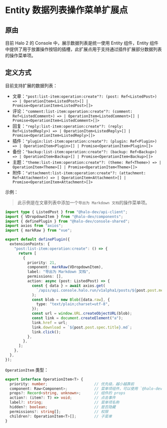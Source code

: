 # Entity 数据列表操作菜单扩展点

## 原由

目前 Halo 2 的 Console 中，展示数据列表是统一使用 Entity 组件，Entity 组件中提供了用于放置操作按钮的插槽，此扩展点用于支持通过插件扩展部分数据列表的操作菜单项。

## 定义方式

目前支持扩展的数据列表：

- 文章：`"post:list-item:operation:create"?: (post: Ref<ListedPost>) => | OperationItem<ListedPost>[] | Promise<OperationItem<ListedPost>[]>`
- 评论：`"comment:list-item:operation:create"?: (comment: Ref<ListedComment>) => | OperationItem<ListedComment>[] | Promise<OperationItem<ListedComment>[]>`
- 回复：`"reply:list-item:operation:create"?: (reply: Ref<ListedReply>) => | OperationItem<ListedReply>[] | Promise<OperationItem<ListedReply>[]>`
- 插件：`"plugin:list-item:operation:create"?: (plugin: Ref<Plugin>) => | OperationItem<Plugin>[] | Promise<OperationItem<Plugin>[]>`
- 备份：`"backup:list-item:operation:create"?: (backup: Ref<Backup>) => | OperationItem<Backup>[] | Promise<OperationItem<Backup>[]>`
- 主题：`"theme:list-item:operation:create"?: (theme: Ref<Theme>) => | OperationItem<Theme>[] | Promise<OperationItem<Theme>[]>`
- 附件：`"attachment:list-item:operation:create"?: (attachment: Ref<Attachment>) => | OperationItem<Attachment>[] | Promise<OperationItem<Attachment>[]>`

示例：

> 此示例是在文章列表中添加一个`导出为 Markdown 文档`的操作菜单项。

```ts
import type { ListedPost } from "@halo-dev/api-client";
import { VDropdownItem } from "@halo-dev/components";
import { definePlugin } from "@halo-dev/console-shared";
import axios from "axios";
import { markRaw } from "vue";

export default definePlugin({
  extensionPoints: {
    "post:list-item:operation:create": () => {
      return [
        {
          priority: 21,
          component: markRaw(VDropdownItem),
          label: "导出为 Markdown 文档",
          permissions: [],
          action: async (post: ListedPost) => {
            const { data } = await axios.get(
              `/apis/api.console.halo.run/v1alpha1/posts/${post.post.metadata.name}/head-content`
            );
            const blob = new Blob([data.raw], {
              type: "text/plain;charset=utf-8",
            });
            const url = window.URL.createObjectURL(blob);
            const link = document.createElement("a");
            link.href = url;
            link.download = `${post.post.spec.title}.md`;
            link.click();
          },
        },
      ];
    },
  },
});
```

`OperationItem` 类型：

```ts
export interface OperationItem<T> {
  priority: number;                     // 优先级，越小越靠前
  component: Raw<Component>;            // 菜单项组件，可以使用 `@halo-dev/components` 中提供的 `VDropdownItem`，也可以自定义
  props?: Record<string, unknown>;      // 组件的 props
  action?: (item?: T) => void;          // 点击事件
  label?: string;                       // 菜单项名称
  hidden?: boolean;                     // 是否隐藏
  permissions?: string[];               // 权限
  children?: OperationItem<T>[];        // 子菜单
}
```
